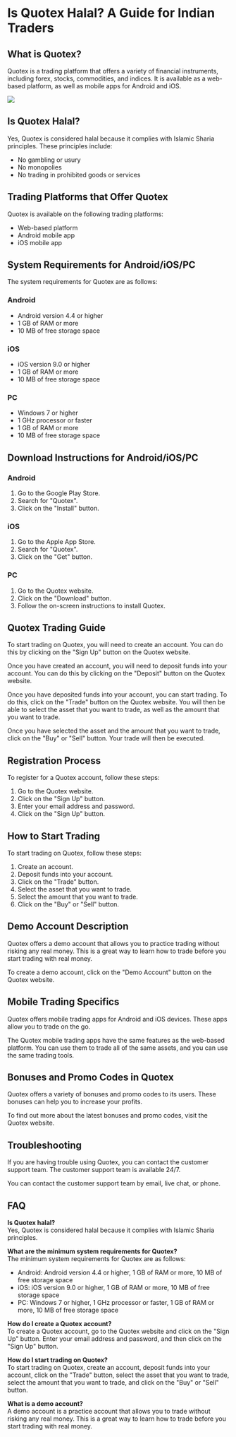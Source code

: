 # Is Quotex Halal? A Guide for Indian Traders

## What is Quotex?

Quotex is a trading platform that offers a variety of financial
instruments, including forex, stocks, commodities, and indices. It is
available as a web-based platform, as well as mobile apps for Android
and iOS.

[![](https://static.quotex.io/files/4_en/300_250.jpg)](https://traff.sbs/brokerqxlid)

## Is Quotex Halal?

Yes, Quotex is considered halal because it complies with Islamic Sharia
principles. These principles include:

-   No gambling or usury
-   No monopolies
-   No trading in prohibited goods or services

## Trading Platforms that Offer Quotex

Quotex is available on the following trading platforms:

-   Web-based platform
-   Android mobile app
-   iOS mobile app

## System Requirements for Android/iOS/PC

The system requirements for Quotex are as follows:

### Android

-   Android version 4.4 or higher
-   1 GB of RAM or more
-   10 MB of free storage space

### iOS

-   iOS version 9.0 or higher
-   1 GB of RAM or more
-   10 MB of free storage space

### PC

-   Windows 7 or higher
-   1 GHz processor or faster
-   1 GB of RAM or more
-   10 MB of free storage space

## Download Instructions for Android/iOS/PC

### Android

1.  Go to the Google Play Store.
2.  Search for "Quotex".
3.  Click on the "Install" button.

### iOS

1.  Go to the Apple App Store.
2.  Search for "Quotex".
3.  Click on the "Get" button.

### PC

1.  Go to the Quotex website.
2.  Click on the "Download" button.
3.  Follow the on-screen instructions to install Quotex.

## Quotex Trading Guide

To start trading on Quotex, you will need to create an account. You can
do this by clicking on the "Sign Up" button on the Quotex website.

Once you have created an account, you will need to deposit funds into
your account. You can do this by clicking on the "Deposit" button
on the Quotex website.

Once you have deposited funds into your account, you can start trading.
To do this, click on the "Trade" button on the Quotex website. You
will then be able to select the asset that you want to trade, as well as
the amount that you want to trade.

Once you have selected the asset and the amount that you want to trade,
click on the "Buy" or "Sell" button. Your trade will then be
executed.

## Registration Process

To register for a Quotex account, follow these steps:

1.  Go to the Quotex website.
2.  Click on the "Sign Up" button.
3.  Enter your email address and password.
4.  Click on the "Sign Up" button.

## How to Start Trading

To start trading on Quotex, follow these steps:

1.  Create an account.
2.  Deposit funds into your account.
3.  Click on the "Trade" button.
4.  Select the asset that you want to trade.
5.  Select the amount that you want to trade.
6.  Click on the "Buy" or "Sell" button.

## Demo Account Description

Quotex offers a demo account that allows you to practice trading without
risking any real money. This is a great way to learn how to trade before
you start trading with real money.

To create a demo account, click on the "Demo Account" button on
the Quotex website.

## Mobile Trading Specifics

Quotex offers mobile trading apps for Android and iOS devices. These
apps allow you to trade on the go.

The Quotex mobile trading apps have the same features as the web-based
platform. You can use them to trade all of the same assets, and you can
use the same trading tools.

## Bonuses and Promo Codes in Quotex

Quotex offers a variety of bonuses and promo codes to its users. These
bonuses can help you to increase your profits.

To find out more about the latest bonuses and promo codes, visit the
Quotex website.

## Troubleshooting

If you are having trouble using Quotex, you can contact the customer
support team. The customer support team is available 24/7.

You can contact the customer support team by email, live chat, or phone.

## FAQ

**Is Quotex halal?**\
Yes, Quotex is considered halal because it complies with Islamic Sharia
principles.

**What are the minimum system requirements for Quotex?**\
The minimum system requirements for Quotex are as follows:

-   Android: Android version 4.4 or higher, 1 GB of RAM or more, 10 MB
    of free storage space
-   iOS: iOS version 9.0 or higher, 1 GB of RAM or more, 10 MB of free
    storage space
-   PC: Windows 7 or higher, 1 GHz processor or faster, 1 GB of RAM or
    more, 10 MB of free storage space

**How do I create a Quotex account?**\
To create a Quotex account, go to the Quotex website and click on the
"Sign Up" button. Enter your email address and password, and then
click on the "Sign Up" button.

**How do I start trading on Quotex?**\
To start trading on Quotex, create an account, deposit funds into your
account, click on the "Trade" button, select the asset that you
want to trade, select the amount that you want to trade, and click on
the "Buy" or "Sell" button.

**What is a demo account?**\
A demo account is a practice account that allows you to trade without
risking any real money. This is a great way to learn how to trade before
you start trading with real money.

